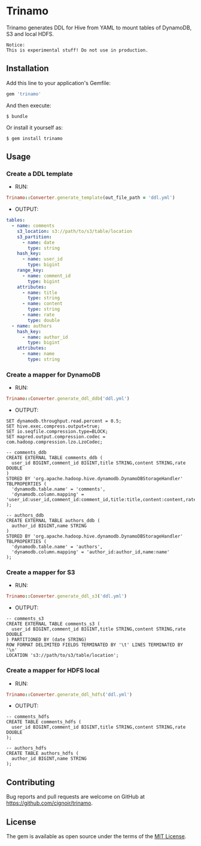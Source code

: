 # Trinamo

Trinamo generates DDL for Hive from YAML
to mount tables of DynamoDB, S3 and local HDFS.

```
Notice:
This is experimental stuff! Do not use in production.
```

## Installation

Add this line to your application's Gemfile:

```ruby
gem 'trinamo'
```

And then execute:

    $ bundle

Or install it yourself as:

    $ gem install trinamo

## Usage

### Create a DDL template

* RUN:
```ruby
Trinamo::Converter.generate_template(out_file_path = 'ddl.yml')
```

* OUTPUT:
```yaml
tables:
  - name: comments
    s3_location: s3://path/to/s3/table/location
    s3_partition:
      - name: date
        type: string
    hash_key:
      - name: user_id
        type: bigint
    range_key:
      - name: comment_id
        type: bigint
    attributes:
      - name: title
        type: string
      - name: content
        type: string
      - name: rate
        type: double
  - name: authors
    hash_key:
      - name: author_id
        type: bigint
    attributes:
      - name: name
        type: string
```

### Create a mapper for DynamoDB

* RUN:
```ruby
Trinamo::Converter.generate_ddl_ddb('ddl.yml')
```

* OUTPUT:
```hql
SET dynamodb.throughput.read.percent = 0.5;
SET hive.exec.compress.output=true;
SET io.seqfile.compression.type=BLOCK;
SET mapred.output.compression.codec = com.hadoop.compression.lzo.LzoCodec;

-- comments_ddb
CREATE EXTERNAL TABLE comments_ddb (
  user_id BIGINT,comment_id BIGINT,title STRING,content STRING,rate DOUBLE
)
STORED BY 'org.apache.hadoop.hive.dynamodb.DynamoDBStorageHandler'
TBLPROPERTIES (
  'dynamodb.table.name' = 'comments',
  'dynamodb.column.mapping' = 'user_id:user_id,comment_id:comment_id,title:title,content:content,rate:rate'
);

-- authors_ddb
CREATE EXTERNAL TABLE authors_ddb (
  author_id BIGINT,name STRING
)
STORED BY 'org.apache.hadoop.hive.dynamodb.DynamoDBStorageHandler'
TBLPROPERTIES (
  'dynamodb.table.name' = 'authors',
  'dynamodb.column.mapping' = 'author_id:author_id,name:name'
);
```

### Create a mapper for S3
* RUN:
```ruby
Trinamo::Converter.generate_ddl_s3('ddl.yml')
```

* OUTPUT:
```hql
-- comments_s3
CREATE EXTERNAL TABLE comments_s3 (
  user_id BIGINT,comment_id BIGINT,title STRING,content STRING,rate DOUBLE
) PARTITIONED BY (date STRING)
ROW FORMAT DELIMITED FIELDS TERMINATED BY '\t' LINES TERMINATED BY '\n'
LOCATION 's3://path/to/s3/table/location';
```

### Create a mapper for HDFS local
* RUN:
```ruby
Trinamo::Converter.generate_ddl_hdfs('ddl.yml')
```

* OUTPUT:
```hql
-- comments_hdfs
CREATE TABLE comments_hdfs (
  user_id BIGINT,comment_id BIGINT,title STRING,content STRING,rate DOUBLE
);

-- authors_hdfs
CREATE TABLE authors_hdfs (
  author_id BIGINT,name STRING
);
```

## Contributing

Bug reports and pull requests are welcome on GitHub at https://github.com/cignoir/trinamo.


## License

The gem is available as open source under the terms of the [MIT License](http://opensource.org/licenses/MIT).

